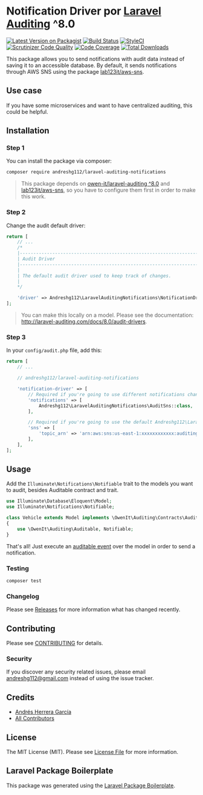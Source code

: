 # Notification Driver por [Laravel Auditing](http://laravel-auditing.com) ^8.0

[![Latest Version on Packagist](https://img.shields.io/packagist/v/andreshg112/laravel-auditing-notifications.svg?style=flat-square)](https://packagist.org/packages/andreshg112/laravel-auditing-notifications)
[![Build Status](https://travis-ci.com/andreshg112/laravel-auditing-notifications.svg?branch=master)](https://travis-ci.com/andreshg112/laravel-auditing-notifications)
[![StyleCI](https://github.styleci.io/repos/178957162/shield?branch=master)](https://github.styleci.io/repos/178957162)
[![Scrutinizer Code Quality](https://scrutinizer-ci.com/g/andreshg112/laravel-auditing-notifications/badges/quality-score.png?b=master)](https://scrutinizer-ci.com/g/andreshg112/laravel-auditing-notifications/?branch=master)
[![Code Coverage](https://scrutinizer-ci.com/g/andreshg112/laravel-auditing-notifications/badges/coverage.png?b=master)](https://scrutinizer-ci.com/g/andreshg112/laravel-auditing-notifications/?branch=master)
[![Total Downloads](https://img.shields.io/packagist/dt/andreshg112/laravel-auditing-notifications.svg?style=flat-square)](https://packagist.org/packages/andreshg112/laravel-auditing-notifications)

This package allows you to send notifications with audit data instead of saving it to an accessible database. By default, it sends notifications through AWS SNS using the package [lab123it/aws-sns](https://github.com/lab123it/aws-sns).

## Use case

If you have some microservices and want to have centralized auditing, this could be helpful.

## Installation

### Step 1

You can install the package via composer:

```bash
composer require andreshg112/laravel-auditing-notifications
```

> This package depends on [owen-it/laravel-auditing ^8.0](https://github.com/owen-it/laravel-auditing) and [lab123it/aws-sns](https://github.com/lab123it/aws-sns), so you have to configure them first in order to make this work.

### Step 2

Change the audit default driver:

```php
return [
    // ...
    /*
    |--------------------------------------------------------------------------
    | Audit Driver
    |--------------------------------------------------------------------------
    |
    | The default audit driver used to keep track of changes.
    |
    */

    'driver' => Andreshg112\LaravelAuditingNotifications\NotificationDriver::class,
];
```

> You can make this locally on a model. Please see the documentation: http://laravel-auditing.com/docs/8.0/audit-drivers.

### Step 3

In your `config/audit.php` file, add this:

```php
return [
    // ...

    // andreshg112/laravel-auditing-notifications

    'notification-driver' => [
        // Required if you're going to use different notifications channels for sending audit data.
        'notifications' => [
            Andreshg112\LaravelAuditingNotifications\AuditSns::class,
        ],

        // Required if you're going to use the default Andreshg112\LaravelAuditingNotifications\AuditSns Notification.
        'sns' => [
            'topic_arn' => 'arn:aws:sns:us-east-1:xxxxxxxxxxxx:auditing-notifications',
        ],
    ],
];
```

## Usage

Add the `Illuminate\Notifications\Notifiable` trait to the models you want to audit, besides Auditable contract and trait.

```php
use Illuminate\Database\Eloquent\Model;
use Illuminate\Notifications\Notifiable;

class Vehicle extends Model implements \OwenIt\Auditing\Contracts\Auditable
{
    use \OwenIt\Auditing\Auditable, Notifiable;
}
```

That's all! Just execute an [auditable event](http://laravel-auditing.com/docs/8.0/audit-events) over the model in order to send a notification.

### Testing

```bash
composer test
```

### Changelog

Please see [Releases](../../releases) for more information what has changed recently.

## Contributing

Please see [CONTRIBUTING](CONTRIBUTING.md) for details.

### Security

If you discover any security related issues, please email andreshg112@gmail.com instead of using the issue tracker.

## Credits

-   [Andrés Herrera García](https://github.com/andreshg112)
-   [All Contributors](../../contributors)

## License

The MIT License (MIT). Please see [License File](LICENSE.md) for more information.

## Laravel Package Boilerplate

This package was generated using the [Laravel Package Boilerplate](https://laravelpackageboilerplate.com).
